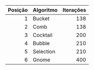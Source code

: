 |   Posição | Algoritmo   |   Iterações |
|----------:|:------------|------------:|
|         1 | Bucket      |         138 |
|         2 | Comb        |         138 |
|         3 | Cocktail    |         200 |
|         4 | Bubble      |         210 |
|         5 | Selection   |         210 |
|         6 | Gnome       |         400 |